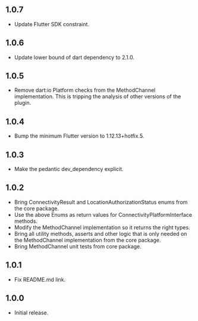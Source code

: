 ## 1.0.7

* Update Flutter SDK constraint.

## 1.0.6

* Update lower bound of dart dependency to 2.1.0.

## 1.0.5

* Remove dart:io Platform checks from the MethodChannel implementation. This is 
tripping the analysis of other versions of the plugin.

## 1.0.4

* Bump the minimum Flutter version to 1.12.13+hotfix.5.

## 1.0.3

* Make the pedantic dev_dependency explicit.

## 1.0.2

* Bring ConnectivityResult and LocationAuthorizationStatus enums from the core package.
* Use the above Enums as return values for ConnectivityPlatformInterface methods.
* Modify the MethodChannel implementation so it returns the right types.
* Bring all utility methods, asserts and other logic that is only needed on the MethodChannel implementation from the core package.
* Bring MethodChannel unit tests from core package.

## 1.0.1

* Fix README.md link.

## 1.0.0

* Initial release.
